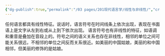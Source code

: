 ```yaml
---
{"dg-publish":true,"permalink":"/03 pages/201现代语言学/线性与非线性/","created":"2024-12-16T21:55:43.030+08:00","updated":"2025-03-02T15:14:43.456+08:00"}
---
```



任何语言都具有线性特征。说话时，语言符号在时间线条上依次出现，表现在书面语上是文字从左到右或从上到下依次出现。 
语言符号也有非线性的特征，如语调和重音是叠加在音段上的。符号之间的语义关系也存在非线性，相邻的单位之间可能关系很远，不相邻的单位之间反而关系很近。如美丽的中国姑娘，美丽的和中国相邻，但美丽的修饰的是姑娘。
